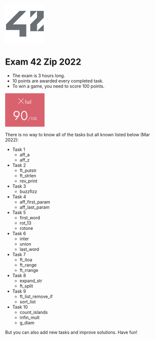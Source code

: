 <img src="/images/42.png" width=128>

# Exam 42 Zip 2022

- The exam is 3 hours long.
- 10 points are awarded every completed task.
- To win a game, you need to score 100 points.

<img src="/images/90.png" width=128>


There is no way to know all of the tasks but all known listed below (Mar 2022):

- Task 1 
  - aff_a
  - aff_z
- Task 2
  - ft_putstr
  - ft_strlen
  - rev_print
- Task 3
  - buzzfizz
- Task 4
  - aff_first_param
  - aff_last_param
- Task 5
  - first_word
  - rot_13
  - rotone
- Task 6
  - inter
  - union
  - last_word
- Task 7
  - ft_itoa
  - ft_range
  - ft_rrange
- Task 8
  - expand_str
  - ft_split
- Task 9
  - ft_list_remove_if
  - sort_list
- Task 10
  - count_islands
  - infin_mult
  - g_diam

But you can also add new tasks and improve solutions. Have fun!
